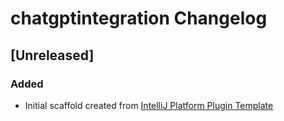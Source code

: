 <!-- Keep a Changelog guide -> https://keepachangelog.com -->

# chatgptintegration Changelog

## [Unreleased]
### Added
- Initial scaffold created from [IntelliJ Platform Plugin Template](https://github.com/JetBrains/intellij-platform-plugin-template)
